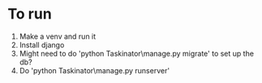 # To run
1. Make a venv and run it
2. Install django
3. Might need to do 'python Taskinator\manage.py migrate' to set up the db?
4. Do 'python Taskinator\manage.py runserver'